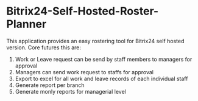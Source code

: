 # Bitrix24-Self-Hosted-Roster-Planner

This application provides an easy rostering tool for Bitrix24 self hosted version. Core futures this are:

1. Work or Leave request can be send by staff members to managers for approval
2. Managers can send work request to staffs for approval
3. Export to excel for all work and leave records of each individual staff
4. Generate report per branch
5. Generate monly reports for managerial level

